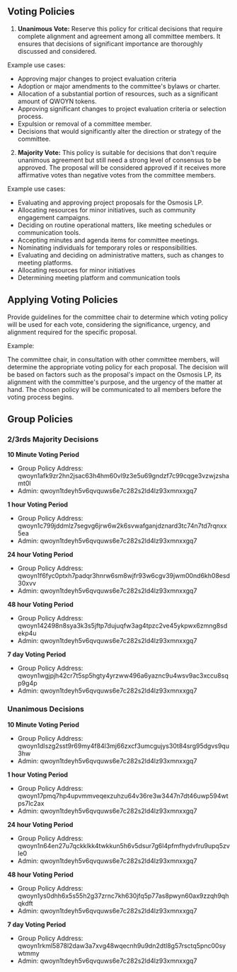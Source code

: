 ## Voting Policies

1. **Unanimous Vote:** Reserve this policy for critical decisions that require complete alignment and agreement among all committee members. It ensures that decisions of significant importance are thoroughly discussed and considered.

Example use cases:

- Approving major changes to project evaluation criteria
- Adoption or major amendments to the committee's bylaws or charter.
- Allocation of a substantial portion of resources, such as a significant amount of QWOYN tokens.
- Approving significant changes to project evaluation criteria or selection process.
- Expulsion or removal of a committee member.
- Decisions that would significantly alter the direction or strategy of the committee.

2. **Majority Vote:** This policy is suitable for decisions that don't require unanimous agreement but still need a strong level of consensus to be approved. The proposal will be considered approved if it receives more affirmative votes than negative votes from the committee members.

Example use cases:

- Evaluating and approving project proposals for the Osmosis LP.
- Allocating resources for minor initiatives, such as community engagement campaigns.
- Deciding on routine operational matters, like meeting schedules or communication tools.
- Accepting minutes and agenda items for committee meetings.
- Nominating individuals for temporary roles or responsibilities.
- Evaluating and deciding on administrative matters, such as changes to meeting platforms.
- Allocating resources for minor initiatives
- Determining meeting platform and communication tools

## Applying Voting Policies

Provide guidelines for the committee chair to determine which voting policy will be used for each vote, considering the significance, urgency, and alignment required for the specific proposal.

Example:

The committee chair, in consultation with other committee members, will determine the appropriate voting policy for each proposal. The decision will be based on factors such as the proposal's impact on the Osmosis LP, its alignment with the committee's purpose, and the urgency of the matter at hand. The chosen policy will be communicated to all members before the voting process begins.

## Group Policies

### 2/3rds Majority Decisions
**10 Minute Voting Period**

- Group Policy Address: qwoyn1afk9zr2hn2jsac63h4hm60vl9z3e5u69gndzf7c99cqge3vzwjzshamt0l
- Admin: qwoyn1tdeyh5v6qvquws6e7c282s2ld4lz93xmnxxgq7

**1 hour Voting Period**

- Group Policy Address: qwoyn1c799jddmlz7segvg6jrw6w2k6svwafganjdznard3tc74n7td7rqnxx5ea
- Admin: qwoyn1tdeyh5v6qvquws6e7c282s2ld4lz93xmnxxgq7

**24 hour Voting Period**

- Group Policy Address: qwoyn1f6fyc0ptxh7padqr3hnrw6sm8wjfr93w6cgv39jwm00nd6kh08esd30xvv
- Admin: qwoyn1tdeyh5v6qvquws6e7c282s2ld4lz93xmnxxgq7

**48 hour Voting Period**

- Group Policy Address: qwoyn142498n8sya3k3s5jftp7dujuqfw3ag4tpzc2ve45ykpwx6zmng8sdekp4u
- Admin: qwoyn1tdeyh5v6qvquws6e7c282s2ld4lz93xmnxxgq7

**7 day Voting Period**

- Group Policy Address: qwoyn1wgjpjh42cr7t5sp5hgty4yrzww496a6yaznc9u4wsv9ac3xccu8sqp9g4p
- Admin: qwoyn1tdeyh5v6qvquws6e7c282s2ld4lz93xmnxxgq7

### Unanimous Decisions
**10 Minute Voting Period**

- Group Policy Address: qwoyn1dlszg2sst9r69my4f84l3mj66zxcf3umcgujys30t84srg95dgvs9qu3hw
- Admin: qwoyn1tdeyh5v6qvquws6e7c282s2ld4lz93xmnxxgq7

**1 hour Voting Period**

- Group Policy Address: qwoyn17pmq7hp4upvmmveqexzuhzu64v36re3w3447n7dt46uwp594wtps7lc2ax
- Admin: qwoyn1tdeyh5v6qvquws6e7c282s2ld4lz93xmnxxgq7

**24 hour Voting Period**

- Group Policy Address: qwoyn1n64en27u7qckklkk4twkkun5h6v5dsur7g6l4pfmfhydvfru9upq5zvle0
- Admin: qwoyn1tdeyh5v6qvquws6e7c282s2ld4lz93xmnxxgq7

**48 hour Voting Period**

- Group Policy Address: qwoyn1ys0dhh6x5s55h2g37zrnc7kh630jfq5p77as8pwyn60ax9zzqh9qhqkdft
- Admin: qwoyn1tdeyh5v6qvquws6e7c282s2ld4lz93xmnxxgq7

**7 day Voting Period**

- Group Policy Address: qwoyn1rkml5878l2daw3a7xvg48wqecnh9u9dn2dtl8g57rsctq5pnc00sywtmmy
- Admin: qwoyn1tdeyh5v6qvquws6e7c282s2ld4lz93xmnxxgq7
  